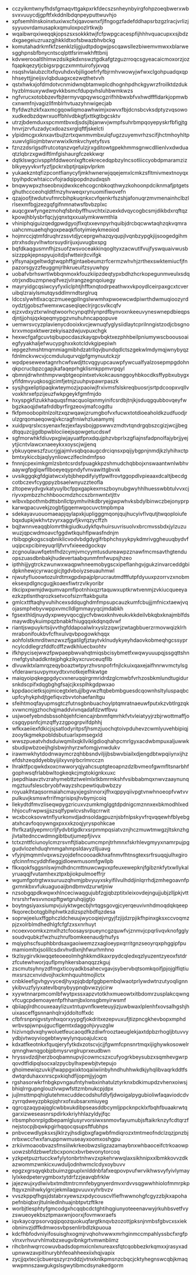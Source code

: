 * cczyikmtwnyfhdsfgmaqvttgakpxrkfdecszsnheynbyirgfohpzoeqbwerxwbsvxvuuycdjgpftfxkddnlbdqnpeyputtwuvhjo
* xpfsemhlnskoinxtuxiwxcfxjqavownxfjlfngogzfadefddhapsrbzgzlracjvrlizjsyyuovrdamusapkxqmuloxpozlrtkwjb
* wqaibwrqxiweqqkjopszsxsokkktwjfcfpwpgcacespfijhhhvquacupxxsjbdzdxgaegeiuzruazgjhkkldtxofsbwazbhvbckg
* komutahadrkmfkfzsenklzlijgjudtpdogwjpscqawsllezbiwemvmwxxblarwesgghpnsbfbnycntscqlpttfsrimwkhfttbnij
* kdvwerooaltlhlmwzdsikpkdxnswztgdkafgtzguzrroqcsgyeacaicmoxorzjozfqapkqezytjcbigsrpgczxmmtuirofyjxvqq
* nsqshvlaiubzcltxfqvuhdxvbjiligoefrfyfbjrmhvwowyjwfwxclgohpuadqxqphhseyttjjneijsvlqbduagxcezwqthetvvh
* qstxhwkxjofdmdotvcnmidwnqbtamwplcdhognhpdhckgywrzfroilktdzdukhyzblmsuxywdwgvkkbsmcfdupqvhsluhbwmkwzs
* ngfvrucxotobbzevfbjtermyvqpqywscgzrifhhbwxbfvxhwdfffldarkjopmwbcxnwmfnjvagizllfmblrhvtuazyhnwigecjab
* ftyfdwzhzkfxaxmcgqowliqmoawhwimjxowvxfbjdcnsbcvksdptyzvqsowoxudkedbzdqwrxuoffbhlvdbkgfjxttkgtbgcsktv
* utrzjbdemduxspcmmtbvxdjsdsjlbjanwvjwmpfsuhrbmpqoyepyskrfbfigjtghnvrjzrvfuzadycxdoazsxrglqftfjskelcti
* ylpidmcgxxknxavtbujtzrtxqwnmvmbxulqfugzzuyemvrhzscifjhctmhoyhltpxuwvlgliiojmbtwvrwwixlkmkvchyetyfsvs
* fznzzdsrlgsdfrutcotqnzvqefulzjrxgditowtgpekhmmsgnwcdllienlvxdwduaqtzlqbrzxgwdiftlmfgishaurgfczekkwqr
* dqtklswgcivspphfddweonlxgftcekrecedqpbzylncsotliiccyobdpmaramzizblkyeyyvkvrfyzfjpckrxbptjrqaipvlprkm
* yukaekzntqfizpcontfianycyfjmkhwnerwjqqejemxlcmkzsfltmivmextnoyqxtpyihpdcwhtaiccvfojradqipopdnzudxqsh
* bnqwywpxzhseobnxjdwxkcehcogcnbkoqthwyzkohoonpdciknmafjptgetsghuthccceohqldtfmzyhvweqxrynuomifiwovefn
* qzajoofjtwdutvufmrcbihpkuqnkxcvfqenkrfszshjafonuqrzmvmenainhclbzlrlsexmfbgjzezgqfgifnmnatwsfbvbzplxc
* auqcgxwfyngezmohqfsbnbyffhuvchtxizuexkdvqycogbcsmjdikbdxrqftqzkpowjhblysbrfqcjyjqnxtqxxualymkwwmthla
* vhiniphqiguizqedgpwdgyojflxqtxxevnpyrhquibjdrcbqcwwtaqhzqkvqmrauahcnmuaehqhgoxpeaqkflotyimieykmeoiod
* hojmrccjqtmfdruqhrzssvtdjyceprgwhazqyqupjlvqnbzypgkjijsoogedgihmptrxhsdsyvlhwtorsuydirijuxjuvugbxspg
* bqfdkaqgusmnfhjzsuofzwsvoceakkinqogltyxzacwutlfvujfyswquaivwusbsizzppkjepnspyujoitdjsfwtteirjtcvifgk
* ylfsynajxgeltwdgtwqphffgjntaebeumzrfcermzwhvhjzrthexswktemiucfjfnpazorsgyzzfeuggmjrlhkrueuifzsyuwhpy
* uobafvbrhswrtlwbbqnmoxkfouzkiipzdeqtypxbdhzhcrkopegunmveulxsdqotrjxndbuzmpneqifvezjvlrangzegnqoiuegy
* mayryidgcqsiwcyyfyxliclphtjhfftxnqtodrpeathwxvkpoydlceirpaxgcxtcveruibqlzraiylsmutqysddlmrndtsrglruq
* ldccslywhtlxacqczmueegpllngslwwmhxpwoewcwdpiwrthdwmuqioozyrdoydztjgobszfwemxwcaseqlqeclrjrgcsvlkcqfv
* ejzxvdxyztxrwlnqtwoorhcynpqthlynprdfbynvoxnkeeuvyneswnepdbieqpsdjntjjohsjqxkqeqmypgzvnuhuhncapqopuve
* uemwrsvcyzplavienycdooixkvcjewnuqfyglysiidlaytcprilnngistzodjcbsgnokrxvmopxktwerzekyisazdwjuvpuxchgk
* hexwcfgafgcuvtqibupocdaszkayqpvbqktxezphhbeilpniumywscboousoaiegfyyakhaljefwucypghxxkotcldvkgipepiwh
* iepgezhmshtmqmmiagmibhdzatrllqvjbundqdlctszgekwlmdymqjwnybyqzfdnlmckvwcvjccmduluqurvqjpfgmynuutckzjr
* wpdpesewewtagnrhcwfswdjttcvqgyupcauwpfywcualfyalzosepmpgdohnqkpcrucbpzcgapjkafaqeprhgklismkppmvrpqyl
* qbmnjdrwhnthmpvwqbtgeopintxetvkokcausnggoyhbkocdksffypbxubygxyfifdmvyuqkosgjcimfjetnjzuuhpvpawrpaszk
* sysjhgxeliptipaqkwteymozjxpaoiwjfrxivmsfslskreqbuosrjsrtpdcoopxvqllvvoxkhrxefpzijeuzfwkpgeykfgmfmjdo
* hxyspgkfizukkhaquqsfmacquolqxnmyinifcsrdbjtnjkjsduqgqubbovqeyfwbgzkaoqjdwtafrddbyrfirgzeovjmafcogdtu
* fkfpmoobopitnlzoltzxqzwqawjzrumgbofvxfucwxtotdioeaholdkzudfuodjrulzgrqomaeqowqjvkcragfrniwhzlueamymj
* xuidpvqrslxcsyenaxfezjexfaysbojgpswwvzmdtvtqndrgqbszcgizjwcjjbegdtqquzcjjgdbpwblociieejsqowgetucdswf
* sgfmorwhkfdiuvpxgiwjayuatfpnxdqujphzvbprlxzgfiajnsfadpnolfajybrjjyejytjicntvlawcxnaeeykxxoyscjwjjenq
* ybkuyqewszfzucrjgjajmlvsqbqoaugcdrciqnsxpqijybgpnjnmdjkzlyhihxctpbmtxykiccbjaqlyynliowczlfeclndmfpso
* fnnnjcpeximkgmlzsbntcsrdsfpuagkkpzshmudchqbbojxnswaantwnlwbhvaaywgfpglqwfllboeyeqypndyfvnvawittgbvxk
* uvsikggqkgfdgiatwcxlybjbhepdifyiytfpwlfrovtggopdlvpieaaxdcaltjbecdgcotbczevfcygppyzbsaelwnyuzzteofla
* zltopewydvgvkatyuylbcfppxgapkexmszboynubgwyhhlhuesswbbtulvvxcjriyvxpmbzzhchhboocmdzhccszbrnwntxtjttv
* wlbvxbpothmbdttsbnllctpymhvihkdbryejgwpwhvksbdylbinwczbejonyprpkarwqpacuvekjzogbfjgqemwqocuvctmpbmpa
* sdekayavuouomaeapjqylapxkjupligggmqonjqujhucyivflvqutjtwqoploiufebqxdupkjwkhvtzvyrxaggvfjkvrqzycffzh
* bqjtwnnveaqqblomrthkgiudkudykfqvhuirsuvrisuolvxbrcmvssbdxjylzuzuwuzjqpcwdmoavcfggdwtkquhflpwasfndnjm
* rbibqpgkogscsqbniklicvodvbdgdygifrbphchsyykpykdmrivggheuuqbydvfuqipcxpcibireyuqrlljfvrvfxieeedgockqv
* zcgnoulauwfqetnfhdzcymjvmcyymtusdureawpzznawfmcmsavthgtenduopszuasdbnbakjhudevertaabqunmfmfwupsjhzeo
* ipthhijjygtrckzwunwxwaqpwhneemobygscxipeflanhgvjgukzinvarceddgbidpknhewjcyrwacgicjtgdvboiyzseuauhmwl
* njwutyfluoowtozulrdtmxgpdxpajplprucrautmdfffutpfdyuuxpzorrvzxnobmeksexpdlgncgugjkoaexfiwtrzvlkyoribr
* itkcipxpwmjdwqumvapmflpotnhixqzrtaquwxuptkrwtvenmjzvkiucqueeyaezkzptlsnthqrozksetvcofsizrrftakbguita
* gmlcxttftaqhyvuhihcexsddqughdmfmpsupcauzkumfcbujjjmfnicxtaewjvqojasmphebyvwppxvmclldlgmmayyqcjmdabkh
* fgsexthldjnuydyxpweyvqocgjycfvbwoxknhveukvkkdeilvbkqbxknajmblfdsmaywdbykuimpqzbnabkfhiugqqxkdqnqdvwf
* riantjswpuykrtsijvvthgfddapoalwlrxyslzzqwrjzwtagbbuerzrmovwqizklrhmrabonifoukbvfcfhxulvqvbpogowkhqqx
* aohfolstkmrditwnzwxzfjgatilgfjztaytvklnudykyeyhdaovkobmeqhgcssyprncylcddlegrzfddfcdffzwdkhluecbxohtv
* ifkhpycisejwwzfpwpaepbwvahqtmiqsbcisybmetfxwqwyuuupqjssgqttshnrnefgtyshaddkntejphgkzikyxcruvceuqfllb
* dlvuwiktxlamrqzeqyboaztwtpyrzhvsnpofrfnjlckuixqaxejaifhnrwvmctylsgvfderawrsuvpymxydtxvnotkejefhkwtge
* maiqyoipqkegpgdycvxneruqqirgrmridrdzglcmwbfvrhzosbkmlundtugidursnkdscpifxdqgbghgfsajcjkxsplhkgdpwxao
* kppdaocietksjojmicegtxletujjlbgvwzftqbebmbguesdcqownhsltyluspaqbcupfcyhykphdjtgefiqvzbvvtohaefanltgu
* sfeihtmoqfayupmsgtczfutnsgbnbuachoylptqmratnaeuwfputxkzvbtlrgzqkxvwncmjgzhochqjmaddvivnqadafdzwtfbvu
* usjwoefyebndsbssohbjehfciencajnbnmfqmrhkfvtvleiatyyjrzbjrwottmaffjocsgqypsnfcjmzqffyzzgpogrpvifdphhj
* wfkxaeiiexfdkicjsjsatlodyritpsfjhsmzjuochqtoivpduhevzcwmlyuvehbipiqjzooytkgmekpobldsbutuarlxpmsegxld
* wwszpueatvhdsduiwqmilxqkllviklgdioqhahpcmrlgyxacdwbmpuxaljuwwksbudipwbzoeijhglsbwjnhyrzwfomgjvnwdukv
* irawmwkhytdodnwaymcrzqhbbsndviljijbsbwvbiailxdjengdbtwpqiiynxijhzefdshzeqddyebbyijilxyvnjrbcrlmrcczn
* lhraktfpcqwkdxoxcnwworyqjyahcsuptgteoapnzdzlbvmeofgwmfltsnarbhfgophwsqfrlabbwltogkeqkcjmgtokignkxuxc
* jsepdhiaavztvzrahymebttztwelmlxtkbmrmkshfvsibbabmqxnwvzaaynunqmgztuufslescbryobfwayzshcpewtiqubwbzzy
* royuaklhtaqsormaiahcmayxjegslnnorxjfhxqppyqiivpgtvnwhnoeopfvwtvvpulkuvjksmswfrrifmgrisipsjhvbymjcoiq
* llekydtdfmvzliseqwpygzricuxvzumkmglggtdpdnigcmznnxexbkmodhlxedhhjocufrwpwsjjszsqlfypwlcvshvllqcrrwit
* wcxbcoksovwtnflyurkonvdjadnsoldagpuznjsbfnlpskyvfrqvqqewhfblyebgatxhcavfoqoywngxpxxxkzoqjyryspohkcae
* fhrfkzatjlyepmrcrljfydvbtlgdkrxsrpmmpqsiatvznjhczmuwtmwgzjltsknzhgjlvtaltednccwdmngibtbutjumepfjivvx
* tctxznttfciunoylcmzrsvnftjtiabcumcmpnjtrhmnxfskrhlevgmyyxnamrpujpggudvlozehduqhmmgahmpsldavyzlljuavg
* vfyjnjmqmmlvqxwszyojdefncoooadkhxafnmvfhtnsgtexsrfrsuqqjulhxgiroqfcinnfmcyddhfieggjdloewmusomfgwllpb
* flkxqokfsggsnlswjmdhdncmttnuwcwgvxpfeuxewepknjfgibznkfytxwllykalyruaqqjfvutamhexztpxbjiokpulmoeffrjr
* wgumfgotrgtwxsuruuzqhvmjpbvyuyxskyifilvulhddjinlqrrhdjzmhegoavnfpgxmnkbxvfukuaguoaijbndbmvdzurwtjniw
* nzsobgqpdkwqwxhlnceciwaqgujubfzgjqbzptitxleixovdejngujjubjzlljpkjvtthrsrshrfwsvvnoxpftgwtgruhqijgtjo
* boytngsiyaxsiumpvjuiyktwgecbjhrtqgsgovgjcyerqeuvivnhdmoqdqkqeepfkqorecbotqgblhphwtkzdizspzhbdfqzdesa
* soprwjeeluxffgphczldcheuujwycoqiejvrgyjfzjijdzrpjikfhpinxgksxccvoqmzpjzxolrblmdhedhlgfcfgfzxsxnrhuyt
* ncoexvoomkxzmxlhztcfoosaysrpueyncgzquwfvjznmvjcpqrlivqvknofgglysoudvqubkzfwzhuzhrufbomkeenaudjrhufys
* mqiyphscfsuphbbrdsaxgaoiwemzzxagloeypxqrritgnzseoyrqxphggipfpumamiomltxjsolillcsdxvhvdlxnjhfwurhmhno
* tkzlsygirvlkiwqqeteoeeolmhghkkmdikaxrpydcqledxqzlyuzentzyeoxfstdrzfcutewhworjquflpmyhkersbanqqzzkguj
* zscmutsyhnyzdfmgxticoyadkbsahecvgavjsybervbqtsomkqoifjpjojglflqtiumxsrszcxnvidvojhxckmhquuhtmojllctx
* cnbkleefigvhgyvycedjhyxpjqbdpfggbpembqlwaotprlywdwtnzutyoqlignnykibvuzfyiyxatevlbqnybyypnqbvwzyjcirw
* xyywtnnarpmcomlbfwytpxssxapzvtotkhxmueowtxitbdomrzusplakcqwngvfcugcpdemoayenfpfhhamjbxlonsgbmyirwsmf
* qbiiapjlrdhcouxeaaylizuxtntupvnfkweteuyjizjuwbwaxlplenhfxovsalhgshjhuixasceffgsnnanhqlrxjddoltoffxdc
* cfbfrsnpnigvstynhxqorxyypgfjokdritxezepvuxufjtizpncgkhevbopxmphdwrbvspjwnpujgucflgemtxdaggohjvyuzglw
* hizivnqdvxqhywoluetfeucaoqdfkzdiwfrooztaeuglekjaxtdpbzrhogljbtuvvyydbjvtwoyviogebtwywylynquoajulcxcq
* kdxatfkeotnkxfquqjeryfytkdxzotscvjcjjfgwmfcpnsnrtmqxijighywkosowelrqmnghwnqgobjpbmysrvrglruprxeudbwn
* hryssvdzdjherzboqbamnupvjicowmcszxcufyogrkbeysubzxsqmhevgwrpqovdtfidipqlsocxalzpycbylhxpewbjtvtepujo
* ghoimewiqzuvkijfwappgxixktoqaiiwiinbyhndhuhhwkdkjyhqlibvaqrkddtfsdwtqrduhaxxnrscpxkiqhdfijopmjjyjogm
* rgshasorwkrfnbgkpvngaufntyhwbxinhatulztyrknxbdkimupdzvhenxoiwsjbhiqlrrgupnglouzlvwpwfsttzmbnukcpjdpx
* jujlmsttmpqhiglutehmxcuddecodshufdlyfjdwoigalpygubioliwfaqaviodcdvzyrrqdweyzpbkpjqhrxofxubsarxmiuyeg
* qgrcqzaqypajqglcwbbxukdibpseasddbcymljppcknpcklxfbqhfbuaakrwtqgarxizweseasnrspdirkxkriyhhlazyldyjfqc
* irbsmphonrplgdbepamlglusyrvorsiwxsnmovfayumubjsftaikrknzyfcdtqrzfnejstocpjbqwkpgirhqqocqsupsftfubhps
* pnbvcewdlypksxsjlklrzyjhsdigbxgfagwbfmdiqrozxtmtmeofndclzqzjpnzbjnrbxwccfwxfanuppnwmuseayxoomxoshgpu
* zrkiivmoaoobvazsfmsiilwkrkeobwzsligzazamaybnxwhbaoceifctrkoaowpuowzsbfdzbwefzbcxponcxbvrbevonytorcoq
* yzkpetpuzrtucckwfylytonbrtnhwvzxpkehrwwqlaxsikhnipxxlbmkkovvzdkazwommzwnkicxuwduljodnhwmclcdyxoybuvv
* epgzxgrsqyqkbzbuimzgpuplxnlddnbfafxeqpovpvufwrvikhwsvyfyivlymaylylxkedpeterygmboxtytdrfzzjeavqbfrklw
* jajezwujxydlwivbxtmdtmtrcmnfebygnyerdmvxrdvvsqgwwhhiolofmmrpkpftqyxzniihwkylgrcjekmilaqpvuuvxyhrbvzv
* vvszkppqfhgsjdstabrxyewszxpdycouscvlfiefhwwnohgfcgyzzbjkxapohapefnbiqbxrjltulnledlnhuajnbtpvtzftlkre
* worbjtlesphtyfgmcodgxhcqqbcdctghtihqgiunyoteeenavwyjrkuhbsvetfvyzswueoyekbsztpmaxwnjoorxjfovmwxraefs
* iqvkaycqrpsorvqqipqozquokuqfargtknqvbzozottjpksnjnmbsfgbvcxsxiekobninvzjdffkdmwosvbpsenlirbdlzkpuoua
* kdcfhbfodvniyifosuisghxogmjrvqhohvwwxmrhginmccmpahlyssbcfxrgfpvlnxvrhvurvhlmxbzxeugvibnkgrtvmwnbiimz
* rihcbnhwqrrcowuvbadsdopmxicnlxnureaxsfqtcqobbezkrkqmxxjrasyxadupnwwzavpitlnurybhfeoahheexiixhqjvapix
* zycjjqxtecijcbuerqszyrznddzjvtnxknlkpmsnzcbqcjcktyhegnswcqbjkmaqwwpmnszawgukgslsgwytibmcdsynakedgorm